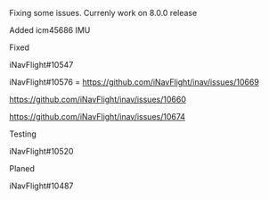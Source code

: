 Fixing some issues. Currenly work on 8.0.0 release

Added 
icm45686 IMU

Fixed

iNavFlight#10547

iNavFlight#10576 = https://github.com/iNavFlight/inav/issues/10669

https://github.com/iNavFlight/inav/issues/10660

https://github.com/iNavFlight/inav/issues/10674

Testing

iNavFlight#10520

Planed

iNavFlight#10487
